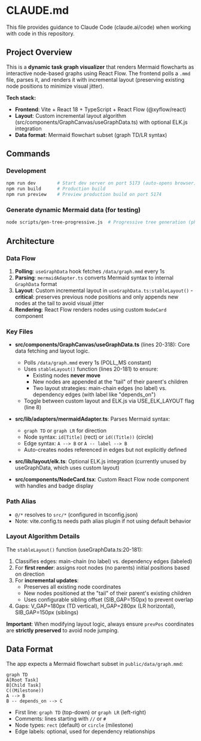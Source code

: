 # CLAUDE.md

This file provides guidance to Claude Code (claude.ai/code) when working with code in this repository.

## Project Overview

This is a **dynamic task graph visualizer** that renders Mermaid flowcharts as interactive node-based graphs using React Flow. The frontend polls a `.mmd` file, parses it, and renders it with incremental layout (preserving existing node positions to minimize visual jitter).

**Tech stack:**
- **Frontend**: Vite + React 18 + TypeScript + React Flow (@xyflow/react)
- **Layout**: Custom incremental layout algorithm (src/components/GraphCanvas/useGraphData.ts) with optional ELK.js integration
- **Data format**: Mermaid flowchart subset (graph TD/LR syntax)

## Commands

### Development
```bash
npm run dev        # Start dev server on port 5173 (auto-opens browser)
npm run build      # Production build
npm run preview    # Preview production build on port 5174
```

### Generate dynamic Mermaid data (for testing)
```bash
node scripts/gen-tree-progressive.js  # Progressive tree generation (phases every 5s)
```

## Architecture

### Data Flow
1. **Polling**: `useGraphData` hook fetches `/data/graph.mmd` every 1s
2. **Parsing**: `mermaidAdapter.ts` converts Mermaid syntax to internal `GraphData` format
3. **Layout**: Custom incremental layout in `useGraphData.ts:stableLayout()` - **critical**: preserves previous node positions and only appends new nodes at the tail to avoid visual jitter
4. **Rendering**: React Flow renders nodes using custom `NodeCard` component

### Key Files

- **src/components/GraphCanvas/useGraphData.ts** (lines 20-318): Core data fetching and layout logic.
  - Polls `/data/graph.mmd` every 1s (POLL_MS constant)
  - Uses `stableLayout()` function (lines 20-181) to ensure:
    - Existing nodes **never move**
    - New nodes are appended at the "tail" of their parent's children
    - Two layout strategies: main-chain edges (no label) vs. dependency edges (with label like "depends_on")
  - Toggle between custom layout and ELK.js via USE_ELK_LAYOUT flag (line 8)

- **src/lib/adapters/mermaidAdapter.ts**: Parses Mermaid syntax:
  - `graph TD` or `graph LR` for direction
  - Node syntax: `id[Title]` (rect) or `id((Title))` (circle)
  - Edge syntax: `A --> B` or `A -- label --> B`
  - Auto-creates nodes referenced in edges but not explicitly defined

- **src/lib/layout/elk.ts**: Optional ELK.js integration (currently unused by useGraphData, which uses custom layout)

- **src/components/NodeCard.tsx**: Custom React Flow node component with handles and badge display

### Path Alias
- `@/*` resolves to `src/*` (configured in tsconfig.json)
- Note: vite.config.ts needs path alias plugin if not using default behavior

### Layout Algorithm Details

The `stableLayout()` function (useGraphData.ts:20-181):
1. Classifies edges: main-chain (no label) vs. dependency edges (labeled)
2. For **first render**: assigns root nodes (no parents) initial positions based on direction
3. For **incremental updates**:
   - Preserves all existing node coordinates
   - New nodes positioned at the "tail" of their parent's existing children
   - Uses configurable sibling offset (SIB_GAP=150px) to prevent overlap
4. Gaps: V_GAP=180px (TD vertical), H_GAP=280px (LR horizontal), SIB_GAP=150px (siblings)

**Important**: When modifying layout logic, always ensure `prevPos` coordinates are **strictly preserved** to avoid node jumping.

## Data Format

The app expects a Mermaid flowchart subset in `public/data/graph.mmd`:
```mermaid
graph TD
A[Root Task]
B[Child Task]
C((Milestone))
A --> B
B -- depends_on --> C
```

- First line: `graph TD` (top-down) or `graph LR` (left-right)
- Comments: lines starting with `//` or `#`
- Node types: `rect` (default) or `circle` (milestone)
- Edge labels: optional, used for dependency relationships
